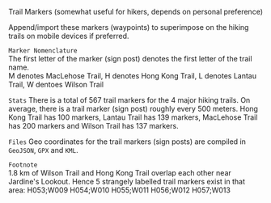 Trail Markers (somewhat useful for hikers, depends on personal preference)

Append/import these markers (waypoints) to superimpose on the hiking trails on mobile devices if preferred.

`Marker Nomenclature`
<br>The first letter of the marker (sign post) denotes the first letter of the trail name.
<br>M denotes MacLehose Trail, H denotes Hong Kong Trail, L denotes Lantau Trail, W dentoes Wilson Trail

`Stats` There is a total of 567 trail markers for the 4 major hiking trails. On average, there is a trail marker (sign post) roughly every 500 meters. Hong Kong Trail has 100 markers, Lantau Trail has 139 markers, MacLehose Trail has 200 markers and Wilson Trail has 137 markers. 

`Files` Geo coordinates for the trail markers (sign posts) are compiled in `GeoJSON`, `GPX` and `KML`.

`Footnote` <br>1.8 km of Wilson Trail and Hong Kong Trail overlap each other near Jardine's Lookout. Hence 5 strangely labelled trail markers exist in that area: H053;W009 H054;W010 H055;W011 H056;W012 H057;W013
